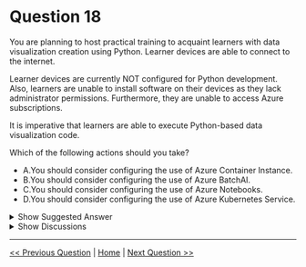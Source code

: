 # Question 18

You are planning to host practical training to acquaint learners with data visualization creation using Python. Learner devices are able to connect to the internet.

Learner devices are currently NOT configured for Python development. Also, learners are unable to install software on their devices as they lack administrator permissions. Furthermore, they are unable to access Azure subscriptions.

It is imperative that learners are able to execute Python-based data visualization code.

Which of the following actions should you take?

- A.You should consider configuring the use of Azure Container Instance.
- B.You should consider configuring the use of Azure BatchAI.
- C.You should consider configuring the use of Azure Notebooks.
- D.You should consider configuring the use of Azure Kubernetes Service.

<details>
  <summary>Show Suggested Answer</summary>

<strong>C</strong><br>

</details>

<details>
  <summary>Show Discussions</summary>

<blockquote><p><strong>pancman</strong> <code>(Wed 13 Apr 2022 18:36)</code> - <em>Upvotes: 10</em></p><p>The answer is correct. Azure Notebooks are accessible by any device that can connect to the internet. The other options require installation of additional software, which is not permitted in this scenario.</p></blockquote>
<blockquote><p><strong>Learner_Thunder2</strong> <code>(Wed 12 Jan 2022 17:58)</code> - <em>Upvotes: 5</em></p><p>Azure Notebooks is correct</p></blockquote>
<blockquote><p><strong>sar77</strong> <code>(Sat 12 Jul 2025 00:21)</code> - <em>Upvotes: 1</em></p><p>Azure Notebooks is correct</p></blockquote>
<blockquote><p><strong>raidenstrike1945</strong> <code>(Wed 11 Dec 2024 03:34)</code> - <em>Upvotes: 1</em></p><p>Why C? there&#x27;s no Internet, no Azure Subscription. How ppl can use Azure Notebook without these two?</p></blockquote>
<blockquote><p><strong>james2033</strong> <code>(Thu 26 Sep 2024 10:10)</code> - <em>Upvotes: 1</em></p><p>Learner devices NOT configured for Python development --&gt; Azure Notebooks. Choose C.

Quote &#x27;Since you don&#x27;t share compute instances, other users who run your notebook will do so on their own compute instance.&#x27;

at https://learn.microsoft.com/en-us/azure/machine-learning/how-to-run-jupyter-notebooks?view=azureml-api-2#share-a-notebook</p></blockquote>

<blockquote><p><strong>evangelist</strong> <code>(Thu 26 Sep 2024 10:10)</code> - <em>Upvotes: 2</em></p><p>The correct answer is C. You should consider configuring the use of Azure Notebooks.

Explanation:
Azure Notebooks is a free service that provides Jupyter notebooks that are hosted in the cloud. The service allows users to write and execute Python (among other languages) code in their browsers without the need for any configuration or installation of software on the local machine. This makes it an ideal solution for scenarios where learners do not have administrator permissions to install software and cannot access Azure subscriptions directly. Azure Notebooks support data visualization libraries in Python, such as Matplotlib, Seaborn, or Plotly, making it suitable for the practical training aimed at acquainting learners with data visualization creation.</p></blockquote>

<blockquote><p><strong>sl_mslconsulting</strong> <code>(Wed 05 Jun 2024 20:22)</code> - <em>Upvotes: 1</em></p><p>Seems Azure Notebooks is no longer available.</p></blockquote>
<blockquote><p><strong>kay1101</strong> <code>(Fri 17 May 2024 05:16)</code> - <em>Upvotes: 2</em></p><p>I understood C may be the best choice here, however, how could you use azure notebooks without subscription?
notebook prerequisites:
https://learn.microsoft.com/en-us/azure/machine-learning/how-to-run-jupyter-notebooks?view=azureml-api-2</p></blockquote>
<blockquote><p><strong>MarinaMijailovic</strong> <code>(Fri 07 Jul 2023 19:54)</code> - <em>Upvotes: 3</em></p><p>I dont understand why does it say they are unable to access Azure subscriptions but they can use some Azure services like Azure notebooks. Can someone please explain?</p></blockquote>
<blockquote><p><strong>daviduzo</strong> <code>(Tue 20 Jun 2023 17:14)</code> - <em>Upvotes: 1</em></p><p>Other options require you to install additional software which the no admin access disallows</p></blockquote>
<blockquote><p><strong>synapse</strong> <code>(Sat 12 Mar 2022 10:39)</code> - <em>Upvotes: 3</em></p><p>Answer is correct</p></blockquote>
<blockquote><p><strong>txu002</strong> <code>(Thu 03 Mar 2022 03:04)</code> - <em>Upvotes: 1</em></p><p>Configuring the use of Azure Kubernetes Service</p></blockquote>

</details>

---

[<< Previous Question](question_17.md) | [Home](../index.md) | [Next Question >>](question_19.md)
